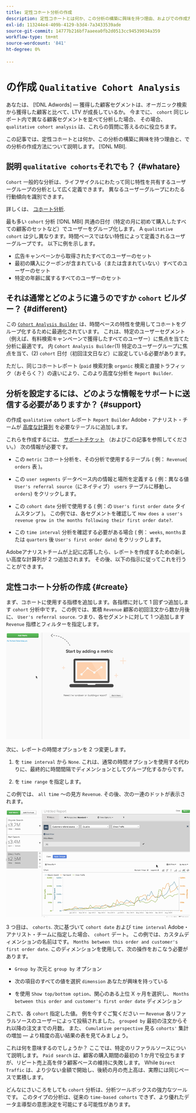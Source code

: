 ```yaml
---
title: 定性コホート分析の作成
description: 定性コホートとは何か、この分析の構築に興味を持つ理由、およびでの作成方法を説明します。 [!DNL MBI].
exl-id: 113244e4-409b-4129-b3d4-7a3433539ade
source-git-commit: 14777b216bf7aaeea0fb2d0513cc94539034a359
workflow-type: tm+mt
source-wordcount: '841'
ht-degree: 0%

---
```


# の作成 `Qualitative Cohort Analysis`

あなたは、 [!DNL Adwords] — 獲得した顧客セグメントは、オーガニック検索から獲得した顧客と比べて、LTV が成長しているか。 今までに、 `cohort` 同じレポート内で異なる顧客セグメントを並べて分析した場合、 その場合、 `qualitative cohort analysis` は、これらの質問に答えるのに役立ちます。

この記事では、定性コホートとは何か、この分析の構築に興味を持つ理由と、での分析の作成方法について説明します。 [!DNL MBI].

## 説明 `qualitative cohorts`それでも？ {#whatare}

`Cohort` 一般的な分析は、ライフサイクルにわたって同じ特性を共有するユーザーグループの分析として広く定義できます。 異なるユーザーグループにわたる行動傾向を識別できます。

詳しくは、 [コホート分析](https://www.cohortanalysis.com/).

最も多い `cohort` 分析 [!DNL MBI] 共通の日付（特定の月に初めて購入したすべての顧客のセットなど）でユーザーをグループ化します。 A `qualitative cohort` は少し異なります。時間ベースではない特性によって定義されるユーザーグループです。 以下に例を示します。

* 広告キャンペーンから取得されたすべてのユーザーのセット
* 最初の購入にクーポンが含まれている（または含まれていない）すべてのユーザーのセット
* 特定の年齢に属するすべてのユーザーのセット

## それは通常とどのように違うのですか `cohort` ビルダー？ {#different}

この [`Cohort Analysis Builder`](../dev-reports/cohort-rpt-bldr.md) は、時間ベースの特性を使用してコホートをグループ化するために最適化されています。 これは、特定のユーザーセグメント（例えば、有料検索キャンペーンで獲得したすべてのユーザー）に焦点を当てた分析に最適です。 内 `Cohort Analysis Builder`(1) 特定のユーザーグループに焦点を当て、(2) `cohort` 日付（初回注文日など）に設定している必要があります。

ただし、同じコホートレポート (`paid` 検索対象 `organic` 検索と直接トラフィック（おそらく？）の違いにより、このより高度な分析を `Report Builder`.

## 分析を設定するには、どのような情報をサポートに送信する必要がありますか？ {#support}

の作成 `qualitative cohort` レポート `Report Builder` Adobe・アナリスト・チームが [高度な計算列](../data-warehouse-mgr/creating-calculated-columns.md) を必要なテーブルに追加します。

これらを作成するには、 [サポートチケット](https://experienceleague.adobe.com/docs/commerce-knowledge-base/kb/troubleshooting/miscellaneous/mbi-service-policies.html?lang=en) （およびこの記事を参照してください。） 次の情報が必要です。

* この `metric` コホート分析を、その分析で使用するテーブル ( 例： `Revenue`( `orders` 表 )。

* この `user segments` データベース内の情報と場所を定義する ( 例：異なる値 `User's referral source`（にネイティブ） `users` テーブルに移動し、 `orders`) をクリックします。

* この `cohort date` 分析で使用する ( 例：の `User's first order date` タイムスタンプ )。 この例では、各セグメントを確認して `How does a user's revenue grow in the months following their first order date?`.

* この `time interval` 分析を確認する必要がある場合 ( 例： `weeks`, `months`または `quarters` 後 `User's first order date`) をクリックします。

Adobeアナリストチームが上記に応答したら、レポートを作成するための新しい高度な計算列が 2 つ追加されます。 その後、以下の指示に従ってこれを行うことができます。

## 定性コホート分析の作成 {#create}

まず、コホートに使用する指標を追加します。各指標に対して 1 回ずつ追加します `cohort` 分析中です。 この例では、累積 `Revenue` 顧客の初回注文から数か月後に、 `User's referral source`. つまり、各セグメントに対して 1 つ追加します `Revenue` 指標とフィルターを指定します。

![](../../assets/qualcohort1.gif)

次に、レポートの時間オプションを 2 つ変更します。

1. を `time interval` から `None`. これは、通常の時間オプションを使用する代わりに、最終的に時間間隔でディメンションとしてグループ化するからです。

1. を `time range` を指定します。

この例では、 `all time` ～の見方 `Revenue`. その後、次の一連のドットが表示されます。

![](../../assets/qualcohort2.gif)

3 つ目は、 `cohorts`. 次に基づいて `cohort date` および `time interval` Adobe・アナリスト・チームに指定した場合、 `cohort` デート。 この例では、カスタムディメンションの名前はです。 `Months between this order and customer's first order date`. このディメンションを使用して、次の操作をおこなう必要があります。

* `Group by` 次元と `group by` オプション

* 次の項目のすべての値を選択 `dimension` あなたが興味を持っている

* を使用 `Show top/bottom option`、関心のある上位 X ヶ月を選択し、 `Months between this order and customer's first order date` ディメンション

これで、各 `cohort` 指定した値。 例を今すぐご覧ください — `Revenue` 各リファラルソースのユーザーによって投稿されました。 `grouped by` 最初の注文からそれ以降の注文までの月数。 また、 `Cumulative perspective` 見る `cohorts'` 集計の増加 — より精度の高い結果の表を見てみましょう。

これは何を意味するのでしょうか？ ここでは、特定のリファラルソースについて説明します。 `Paid search` は、顧客の購入期間の最初の 1 か月で役立ちますが、リピート売上高を伴う顧客ベースの維持に失敗します。 While `Direct Traffic` は、より少ない金額で開始し、後続の月の売上高は、実際には同じペースで累積します。

どんなにさいころをしても `cohort` 分析は、分析ツールボックスの強力なツールです。 このタイプの分析は、従来の `time-based cohorts` できず、より優れたデータ主導型の意思決定を可能にする可能性があります。
